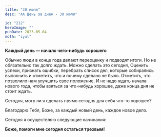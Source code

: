 ```yaml
---
title: "30 июля"
desc: "АА День за днем - 30 июля"

id: "212"
heroImage: ""
pubDate: 2023-05-04
moth: "iyul"
---
```


**Каждый день — начало чего-нибудь хорошего**

Обычно люди в конце года делают переоценку и подводят итоги. Но не обязательно
так долго ждать. Можно сделать это сегодня, Оценить успехи, признать ошибки,
перебрать список дел, которые собирались выполнить и отметить, что и почему
сделано не было. Отметить, что позволило нам улучшить свое положение. И не
надо ждать начала нового года, чтобы взяться за что-нибудь хорошее, даже конца
дня не стоит ждать.

Сегодня, могу ли я сделать прямо сегодня для себя что-то хорошее?

Благодарю Тебя, Боже, за каждый новый день, каждое новое дело.

Сегодня я осуществляю следующие начинания:

**Боже, помоги мне сегодня остаться трезвым!**
